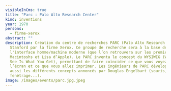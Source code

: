 ```yaml
---
visibleInCms: true
title: "Parc : Palo Alto Research Center"
kind: inventions
year: 1970
persons:
  - firme-xerox
abstract: ""
description: Création du centre de recherches PARC (Palo Alto Research Center)à
  Stanford par la firme Xerox. Ce groupe de recherche sera à la base de
  l'interface homme/machine moderne (que l’on retrouvera sur les premiers
  Macintoshs et Lisa d’Apple). Le PARC inventa le concept du WYSIWIG (What You
  See Is What You Get), permettant de faire coïncider ce que vous voyez à
  l’écran et ce que vous allez imprimer. Les ingénieurs de PARC développèrent
  aussi les différents concepts annoncés par Douglas Engelbart (souris, multi
  fenêtrage...).
image: /images/events/parc.jpg.jpeg
---
```

